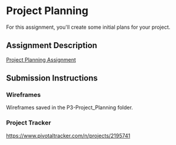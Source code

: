 # Project Planning
For this assignment, you'll create some initial plans for your project.

## Assignment Description
[Project Planning Assignment](https://education.launchcode.org/liftoff/assignments/planning/)

## Submission Instructions

### Wireframes

Wireframes saved in the P3-Project_Planning folder.

### Project Tracker

https://www.pivotaltracker.com/n/projects/2195741